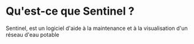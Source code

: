 # Qu'est-ce que Sentinel ?

<Note>Sentinel, est un logiciel d'aide à la maintenance et à la visualisation d'un réseau d'eau potable</Note>
 